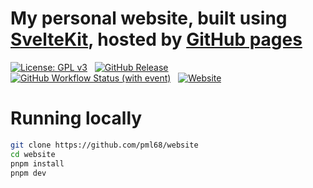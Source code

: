 # My personal website, built using [SvelteKit](https://kit.svelte.dev), hosted by [GitHub pages](https://pages.github.com)

[![License: GPL v3](https://img.shields.io/badge/License-GPLv3-blue.svg)](https://www.gnu.org/licenses/gpl-3.0) &nbsp;
[![GitHub Release](https://img.shields.io/github/v/release/pml68/website)](https://github.com/pml68/website/releases/latest) &nbsp;
[![GitHub Workflow Status (with event)](https://img.shields.io/github/actions/workflow/status/pml68/website/deploy.yml)](https://github.com/pml68/website/actions) &nbsp;
[![Website](https://img.shields.io/website?url=https%3A%2F%2Fpml68.me)](https://pml68.me)

# Running locally

```sh
git clone https://github.com/pml68/website
cd website
pnpm install
pnpm dev
```
